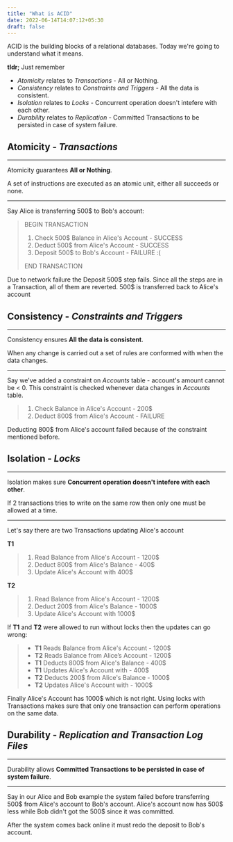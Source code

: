 ```yaml
---
title: "What is ACID"
date: 2022-06-14T14:07:12+05:30
draft: false
---
```


ACID is the building blocks of a relational databases. Today we're going to understand what it means.

**tldr;** Just remember

- *Atomicity* relates to *Transactions* - All or Nothing.
- *Consistency* relates to *Constraints and Triggers* - All the data is consistent.
- *Isolation* relates to *Locks* - Concurrent operation doesn't intefere with each other.
- *Durability* relates to *Replication* - Committed Transactions to be persisted in case of system failure.


## Atomicity - *Transactions*

***
Atomicity guarantees **All or Nothing**.

A set of instructions are executed as an atomic unit, either all succeeds or none.
***

Say Alice is transferring 500$ to Bob's account:

> BEGIN TRANSACTION
> 1. Check 500$ Balance in Alice's Account - SUCCESS
> 2. Deduct 500$ from Alice's Account - SUCCESS
> 3. Deposit 500$ to Bob's Account - FAILURE :(
>
> END TRANSACTION

Due to network failure the Deposit 500$ step fails. Since all the steps are in a Transaction, all of them are reverted. 500$ is transferred back to Alice's account

## Consistency - *Constraints and Triggers*

***
Consistency ensures **All the data is consistent**.

When any change is carried out a set of rules are conformed with when the data changes.
***

Say we've added a constraint on *Accounts* table - account's amount cannot be < 0. This constraint is checked whenever data changes in *Accounts* table.

> 1. Check Balance in Alice's Account - 200$
> 2. Deduct 800$ from Alice's Account - FAILURE

Deducting 800$ from Alice's account failed because of the constraint mentioned before.

## Isolation - *Locks*

***
Isolation makes sure **Concurrent operation doesn't intefere with each other**.

If 2 transactions tries to write on the same row then only one must be allowed at a time.
***

Let's say there are two Transactions updating Alice's account

**T1**
> 1. Read Balance from Alice's Account - 1200$
> 2. Deduct 800$ from Alice's Balance - 400$
> 3. Update Alice's Account with 400$

**T2**
> 1. Read Balance from Alice's Account - 1200$
> 2. Deduct 200$ from Alice's Balance - 1000$
> 3. Update Alice's Account with 1000$

If **T1** and **T2** were allowed to run without locks then the updates can go wrong:

> - **T1** Reads Balance from Alice's Account - 1200$
> - **T2** Reads Balance from Alice’s Account - 1200$
> - **T1** Deducts 800$ from Alice's Balance - 400$
> - **T1** Updates Alice's Account with - 400$
> - **T2** Deducts 200$ from Alice's Balance - 1000$
> - **T2** Updates Alice's Account with - 1000$

Finally Alice's Account has 1000$ which is not right. Using locks with Transactions makes sure that only one transaction can perform operations on the same data.

## Durability - *Replication and Transaction Log Files*

***
Durability allows **Committed Transactions to be persisted in case of system failure**.
***

Say in our Alice and Bob example the system failed before transferring 500$ from Alice's account to Bob's account. Alice's account now has 500$ less while Bob didn't got the 500$ since it was committed.

After the system comes back online it must redo the deposit to Bob's account.
